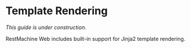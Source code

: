 # Template Rendering

*This guide is under construction.*

RestMachine Web includes built-in support for Jinja2 template rendering.
